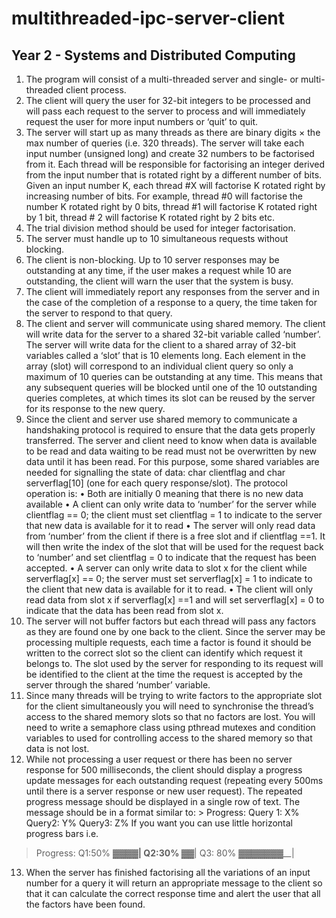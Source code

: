 # multithreaded-ipc-server-client
## Year 2 - Systems and Distributed Computing

1. The program will consist of a multi-threaded server and single- or multi-threaded client process.
2. The client will query the user for 32-bit integers to be processed and will pass each request to the server to process and will immediately request the user for more input numbers or ‘quit’ to quit.
3. The server will start up as many threads as there are binary digits × the max number of queries (i.e. 320 threads). The server will take each input number (unsigned long) and create 32 numbers to be factorised from it. Each thread will be responsible for factorising an integer derived from the input number that is rotated right by a different number of bits.
Given an input number K, each thread #X will factorise K rotated right by increasing number of bits. For example, thread #0 will factorise the number K rotated right by 0 bits, thread #1 will factorise K rotated right by 1 bit, thread # 2 will factorise K rotated right by 2 bits etc.
4. The trial division method should be used for integer factorisation.
5. The server must handle up to 10 simultaneous requests without blocking.
6. The client is non-blocking. Up to 10 server responses may be outstanding at any time, if the user makes a request while 10 are outstanding, the client will warn the user that the system is busy.
7. The client will immediately report any responses from the server and in the case of the completion of a response to a query, the time taken for the server to respond to that query.
8. The client and server will communicate using shared memory. The client will write data for the server to a shared 32-bit variable called ‘number’. The server will write data for the client to a shared array of 32-bit variables called a ‘slot’ that is 10 elements long. Each element in the array (slot) will correspond to an individual client query so only a maximum of 10 queries can be outstanding at any time. This means that any subsequent queries will be blocked until one of the 10 outstanding queries completes, at which times its slot can be reused by the server for its response to the new query.
9. Since the client and server use shared memory to communicate a handshaking protocol is required to ensure that the data gets properly transferred. The server and client need to know when data is available to be read and data waiting to be read must not be overwritten by new data until it has been read. For this purpose, some shared variables are needed for signalling the state of data: char clientflag and char serverflag[10] (one for each query response/slot). The protocol operation is:
• Both are initially 0 meaning that there is no new data available
• A client can only write data to ‘number’ for the server while clientflag == 0; the client must set clientflag = 1 to indicate to the server that new data is available for it to read
• The server will only read data from ‘number’ from the client if there is a free slot and if clientflag ==1. It will then write the index of the slot that will be used for the request back to ‘number’ and set clientflag = 0 to indicate that the request has been accepted.
• A server can only write data to slot x for the client while serverflag[x] == 0; the server must set serverflag[x] = 1 to indicate to the client that new data is available for it to read.
• The client will only read data from slot x if serverflag[x] ==1 and will set serverflag[x] = 0 to indicate that the data has been read from slot x.
10. The server will not buffer factors but each thread will pass any factors as they are found one by one back to the client. Since the server may be processing multiple requests, each time a factor is found it should be written to the correct slot so the client can identify which request it belongs to. The slot used by the server for responding to its request will be identified to the client at the time the request is accepted by the server through the shared ‘number’ variable.
11. Since many threads will be trying to write factors to the appropriate slot for the client simultaneously you will need to synchronise the thread’s access to the shared memory slots so that no factors are lost. You will need to write a semaphore class using pthread mutexes and condition variables to used for controlling access to the shared memory so that data is not lost.
12. While not processing a user request or there has been no server response for 500 milliseconds, the client should display a progress update messages for each outstanding request (repeating every 500ms until there is a server response or new user request). The repeated progress message should be displayed in a single row of text. The message should be in a format similar to: > Progress: Query 1: X% Query2: Y% Query3: Z%
If you want you can use little horizontal progress bars i.e.
> Progress: Q1:50% ▓▓▓▓______| Q2:30% ▓▓______| Q3: 80% ▓▓▓▓▓▓▓__|
13. When the server has finished factorising all the variations of an input number for a query it will return an appropriate message to the client so that it can calculate the correct response time and alert the user that all the factors have been found.

